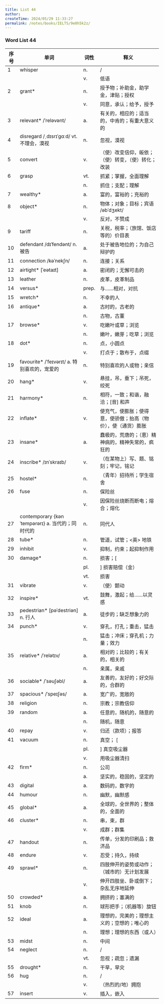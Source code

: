 ```yaml
---
title: List 44
author:
createTime: 2024/05/29 11:33:27
permalink: /notes/books/IELTS/9e0h5k2z/
---
```



### Word List 44

| 序号 | 单词       | 词性    | 释义                                  |
|------|------------|---------|---------------------------------------|
| 1 | whisper | n. | / |
|      |            | v.   | 低语 |
| 2 | grant* | n. | 授予物；补助金，助学金，津贴；授权 |
|      |            | v.   | 同意，承认；给予，授予 |
| 3 | relevant* /ˈreləvənt/ | a. | 有关的，相应的；适当的，中肯的；有重大意义的 |
| 4 | disregard /ˏdɪsrɪˈgɑːd/ vt. 不理会，漠视 | n. | 忽视，漠视 |
| 5 | convert | v. | （使）改变信仰，皈依；（使）转变，（使）转化；改装 |
| 6 | grasp | vt. | 抓紧；掌握，全面理解 |
|      |            | n.   | 抓住；支配；理解 |
| 7 | wealthy* | a. | 富的，富裕的；充裕的 |
| 8 | object* | n. | 物体；对象；目标；宾语 /əbˈdʒekt/ |
|      |            | v.   | 反对，不赞成 |
| 9 | tariff | n. | 关税，税率；（旅馆、饭店等的）价目表 |
| 10 | defendant /dɪˈfendənt/ n. 被告 | a. | 处于被告地位的；为自己辩护的 |
| 11 | connection /kəˈnekʃn/ | n. | 连接；关系 |
| 12 | airtight* [ˈeətaɪt] | a. | 密闭的；无懈可击的 |
| 13 | leather | n. | 皮革，皮革制品 |
| 14 | versus* | prep. | 与……相对，对抗 |
| 15 | wretch* | n. | 不幸的人 |
| 16 | antique* | a. | 古时的，古老的 |
|      |            | n.   | 古物，古董 |
| 17 | browse* | v. | 吃嫩叶或草；浏览 |
|      |            | n.   | 嫩叶，嫩芽；吃草；浏览 |
| 18 | dot* | n. | 点，小圆点 |
|      |            | v.   | 打点于；散布于，点缀 |
| 19 | favourite* /ˈfeɪvərɪt/ a. 特别喜欢的，宠爱的 | n. | 特别喜欢的人或物；亲信 |
| 20 | hang* | v. | 悬挂，吊，垂下；吊死，绞死 |
| 21 | harmony* | n. | 相符，一致；和谐，融洽；[音] 和声 |
| 22 | inflate* | v. | 使充气，使膨胀；使得意，使骄傲；抬高（物价），使（通货）膨胀 |
| 23 | insane* | a. | 蠢极的，荒唐的；（患）精神病的，精神失常的，疯狂的 |
| 24 | inscribe* /ɪnˈskraɪb/ | v. | （在某物上）写、题、铭刻；牢记，铭记 |
| 25 | hostel* | n. | （青年）招待所；学生宿舍 |
| 26 | fuse | n. | 保险丝 |
|      |            | v.   | 因保险丝烧断而断电；熔合；熔化 |
| 27 | contemporary {kənˈtempərərɪ} a. 当代的；同时代的 | n. | 同代人 |
| 28 | tube* | n. | 管道，试管；<英> 地铁 |
| 29 | inhibit | v. | 抑制，约束；起抑制作用 |
| 30 | damage* | n. | 损害；[ |
|      |            | pl.   | ] 损害赔偿（金） |
|      |            | vt.   | 损害 |
| 31 | vibrate | v. | （使）颤动 |
| 32 | inspire* | vt. | 鼓舞，激起；给……以灵感 |
| 33 | pedestrian* [pəˈdestriən] n. 行人 | a. | 徒步的；缺乏想象力的 |
| 34 | punch* | v. | 穿孔，打孔；重击，猛击 |
|      |            | n.   | 猛击；冲床；穿孔机；力量；效力 |
| 35 | relative* /ˈrelətɪv/ | a. | 相对的；比较的；有关的，相关的 |
|      |            | n.   | 亲属，亲戚 |
| 36 | sociable* /ˈsəuʃəbl/ | a. | 友善的，友好的；好交际的，合群的 |
| 37 | spacious* /ˈspeɪʃəs/ | a. | 宽广的，宽敞的 |
| 38 | religion | n. | 宗教；宗教信仰 |
| 39 | random | a. | 任意的，随机的，随意的 |
|      |            | n.   | 随机，随意 |
| 40 | repay | v. | 归还（款项）；报答 |
| 41 | vacuum | n. | 真空； [ |
|      |            | pl.   | ] 真空吸尘器 |
|      |            | v.   | 用吸尘器清扫 |
| 42 | firm* | n. | 公司 |
|      |            | a.   | 坚实的，稳固的，坚定的 |
| 43 | digital | a. | 数码的，数字的 |
| 44 | humour | n. | 幽默，幽默感 |
| 45 | global* | a. | 全球的，全世界的；整体的，全面的 |
| 46 | cluster* | n. | 串，束，群 |
|      |            | v.   | 成群；群集 |
| 47 | handout | n. | 传单，分发的印刷品；救济品 |
| 48 | endure | v. | 忍受；持久，持续 |
| 49 | sprawl* | n. | 四肢伸开的姿势或动作；（城市的）无计划发展 |
|      |            | v.   | 伸开四肢坐、卧或倒下；杂乱无序地延伸 |
| 50 | crowded* | a. | 拥挤的；塞满的 |
| 51 | knob | n. | 球形把手；（机器等）旋钮 |
| 52 | ideal | a. | 理想的，完美的；理想主义的；空想的；唯心的 |
|      |            | n.   | 理想；理想的东西（或人） |
| 53 | midst | n. | 中间 |
| 54 | neglect | n. | / |
|      |            | vt.   | 忽视；疏忽；遗漏 |
| 55 | drought* | n. | 干旱，旱灾 |
| 56 | hug | n. | / |
|      |            | v.   | （热烈的/地）拥抱 |
| 57 | insert | v. | 插入，嵌入 |